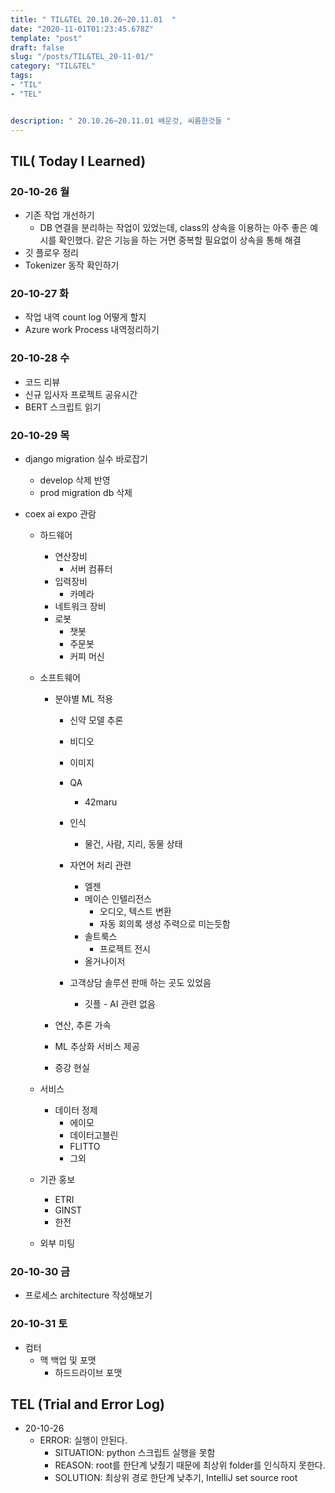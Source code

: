 ```yaml
---
title: " TIL&TEL 20.10.26~20.11.01  "
date: "2020-11-01T01:23:45.678Z"
template: "post"
draft: false
slug: "/posts/TIL&TEL_20-11-01/"
category: "TIL&TEL"
tags:
- "TIL"
- "TEL"


description: " 20.10.26~20.11.01 배운것, 씨름한것들 "
---
```


## TIL( Today I Learned)

### 20-10-26 월

- 기존 작업 개선하기
  - DB 연결을 분리하는 작업이 있었는데, class의 상속을 이용하는 아주 좋은 예시를 확인했다. 같은 기능을 하는 거면 중복할 필요없이 상속을 통해 해결
- 깃 플로우 정리
- Tokenizer 동작 확인하기 

### 20-10-27 화

- 작업 내역 count log 어떻게 할지
- Azure work Process 내역정리하기

### 20-10-28 수

- 코드 리뷰
- 신규 입사자 프로젝트 공유시간
- BERT 스크립트 읽기

### 20-10-29 목

- django migration 실수 바로잡기

  - develop 삭제 반영
  - prod migration db 삭제

- coex ai expo 관람 

  - 하드웨어

    - 연산장비
      - 서버 컴퓨터
    - 입력장비
      - 카메라
    - 네트워크 장비
    - 로봇
      - 챗봇
      - 주문봇
      - 커피 머신

  - 소프트웨어

    - 분야별 ML 적용

      - 신약 모델 추론

      - 비디오

      - 이미지

      - QA

        - 42maru

      - 인식

        - 물건, 사람, 지리, 동물 상태

      - 자연어 처리 관련

         

        - 엘젠 
        - 메이슨 인텔리전스
          - 오디오, 텍스트 변환
          - 자동 회의록 생성 주력으로 미는듯함
        - 솔트룩스
          - 프로젝트 전시
        - 올거나이저

      - 고객상담 솔루션 판매 하는 곳도 있었음

        - 깃플 - AI 관련 없음

    - 연산, 추론 가속

    - ML 추상화 서비스 제공 

    - 증강 현실

  - 서비스

    - 데이터 정제
      - 에이모
      - 데이터고블린
      - FLITTO
      - 그외

  - 기관 홍보

    - ETRI
    - GINST
    - 한전

  - 외부 미팅

### 20-10-30 금

- 프로세스 architecture 작성해보기

### 20-10-31 토

- 컴터
  - 맥 백업 및 포맷 
    - 하드드라이브 포맷


## TEL (Trial and Error Log)

- 20-10-26
  - ERROR: 실행이 안된다.
    - SITUATION: python 스크립트 실행을 못함
    - REASON: root를 한단계 낮췄기 때문에 최상위 folder를 인식하지 못한다.
    - SOLUTION: 최상위 경로 한단계 낮추기, IntelliJ set source root 